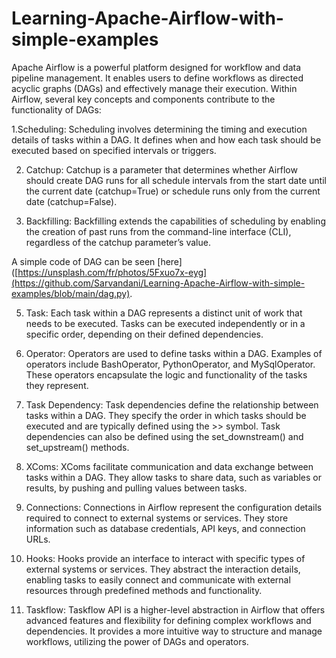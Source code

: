 # Learning-Apache-Airflow-with-simple-examples
Apache Airflow is a powerful platform designed for workflow and data pipeline management. It enables users to define workflows as directed acyclic graphs (DAGs) and effectively manage their execution. Within Airflow, several key concepts and components contribute to the functionality of DAGs:

1.Scheduling: Scheduling involves determining the timing and execution details of tasks within a DAG. It defines when and how each task should be executed based on specified intervals or triggers.

2. Catchup: Catchup is a parameter that determines whether Airflow should create DAG runs for all schedule intervals from the start date until the current date (catchup=True) or schedule runs only from the current date (catchup=False).

3. Backfilling: Backfilling extends the capabilities of scheduling by enabling the creation of past runs from the command-line interface (CLI), regardless of the catchup parameter’s value.

A simple code of DAG can be seen [here]([https://unsplash.com/fr/photos/5Fxuo7x-eyg](https://github.com/Sarvandani/Learning-Apache-Airflow-with-simple-examples/blob/main/dag.py). 

5. Task: Each task within a DAG represents a distinct unit of work that needs to be executed. Tasks can be executed independently or in a specific order, depending on their defined dependencies.

6. Operator: Operators are used to define tasks within a DAG. Examples of operators include BashOperator, PythonOperator, and MySqlOperator. These operators encapsulate the logic and functionality of the tasks they represent.

7. Task Dependency: Task dependencies define the relationship between tasks within a DAG. They specify the order in which tasks should be executed and are typically defined using the >> symbol. Task dependencies can also be defined using the set_downstream() and set_upstream() methods.

8. XComs: XComs facilitate communication and data exchange between tasks within a DAG. They allow tasks to share data, such as variables or results, by pushing and pulling values between tasks.

9. Connections: Connections in Airflow represent the configuration details required to connect to external systems or services. They store information such as database credentials, API keys, and connection URLs.

10. Hooks: Hooks provide an interface to interact with specific types of external systems or services. They abstract the interaction details, enabling tasks to easily connect and communicate with external resources through predefined methods and functionality.

11. Taskflow: Taskflow API is a higher-level abstraction in Airflow that offers advanced features and flexibility for defining complex workflows and dependencies. It provides a more intuitive way to structure and manage workflows, utilizing the power of DAGs and operators.

